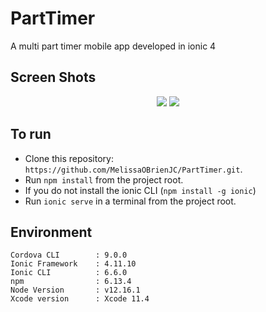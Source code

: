 # PartTimer
A multi part timer mobile app developed in ionic 4

## Screen Shots
<p align="center">    
    <img src="http://www.parttimer.mobdemo.org//images//parttimer-list-sm.jpg" />
    <img src="http://www.parttimer.mobdemo.org//images//parttimer-run-sm.jpg"/>
 </p>

 ## To run
 * Clone this repository: `https://github.com/MelissaOBrienJC/PartTimer.git`.
 * Run `npm install` from the project root.
 * If you do not install the ionic CLI (`npm install -g ionic`)
 * Run `ionic serve` in a terminal from the project root.
 
  ## Environment
 ```
 Cordova CLI        : 9.0.0 
 Ionic Framework    : 4.11.10
 Ionic CLI          : 6.6.0 
 npm                : 6.13.4
 Node Version       : v12.16.1
 Xcode version      : Xcode 11.4
 ```
